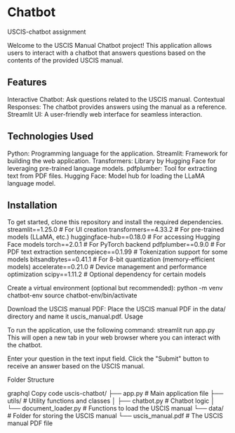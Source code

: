 # Chatbot

USCIS-chatbot assignment

Welcome to the USCIS Manual Chatbot project! This application allows users to interact with a chatbot that answers questions based on the contents of the provided USCIS manual.

## Features

Interactive Chatbot: Ask questions related to the USCIS manual.
Contextual Responses: The chatbot provides answers using the manual as a reference.
Streamlit UI: A user-friendly web interface for seamless interaction.

## Technologies Used

Python: Programming language for the application.
Streamlit: Framework for building the web application.
Transformers: Library by Hugging Face for leveraging pre-trained language models.
pdfplumber: Tool for extracting text from PDF files.
Hugging Face: Model hub for loading the LLaMA language model.

## Installation

To get started, clone this repository and install the required dependencies.
streamlit==1.25.0        # For UI creation
transformers==4.33.2     # For pre-trained models (LLaMA, etc.)
huggingface-hub==0.18.0  # For accessing Hugging Face models
torch==2.0.1             # For PyTorch backend
pdfplumber==0.9.0        # For PDF text extraction
sentencepiece==0.1.99    # Tokenization support for some models
bitsandbytes==0.41.1     # For 8-bit quantization (memory-efficient models)
accelerate==0.21.0       # Device management and performance optimization
scipy==1.11.2            # Optional dependency for certain models

Create a virtual environment (optional but recommended):
python -m venv chatbot-env
source chatbot-env/bin/activate  

Download the USCIS manual PDF:
Place the USCIS manual PDF in the data/ directory and name it uscis_manual.pdf.
Usage

To run the application, use the following command:
streamlit run app.py
This will open a new tab in your web browser where you can interact with the chatbot.

Enter your question in the text input field.
Click the "Submit" button to receive an answer based on the USCIS manual.

Folder Structure

graphql
Copy code
uscis-chatbot/
├── app.py                # Main application file
├── utils/                # Utility functions and classes
│   ├── chatbot.py        # Chatbot logic
│   └── document_loader.py # Functions to load the USCIS manual
└── data/                 # Folder for storing the USCIS manual
    └── uscis_manual.pdf  # The USCIS manual PDF file
    






